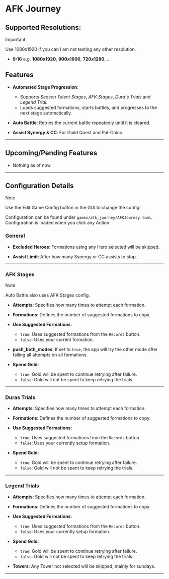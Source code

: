 # AFK Journey

## Supported Resolutions:
> [!IMPORTANT]
> Use 1080x1920 if you can I am not testing any other resolution.

- **9:16** e.g. **1080x1920**, **900x1600**, **720x1280**, ...

## Features
- **Automated Stage Progression**:
  - Supports *Season Talent Stages*, *AFK Stages*, *Dura's Trials* and *Legend Trial*.
  - Loads suggested formations, starts battles, and progresses to the next stage automatically.

- **Auto Battle**: Retries the current battle repeatedly until it is cleared.

- **Assist Synergy & CC**: For Guild Quest and Pal-Coins
---

## Upcoming/Pending Features
- Nothing as of now

---

## Configuration Details
> [!NOTE]
> Use the Edit Game Config button in the GUI to change the config!

Configuration can be found under `games/afk_journey/AFKJourney.toml`.
Configuration is loaded when you click any Action.

### General

- **Excluded Heroes**: Formations using any Hero selected will be skipped.

- **Assist Limit**: After how many Synergy or CC assists to stop.
---

### AFK Stages

> [!NOTE]
> Auto Battle also uses AFK Stages config.

- **Attempts**: Specifies how many times to attempt each formation.

- **Formations**: Defines the number of suggested formations to copy.

- **Use Suggested Formations**:
  - `true`: Uses suggested formations from the `Records` button.
  - `false`: Uses your current formation.

- **push_both_modes**: If set to `true`, the app will try the other mode after failing all attempts on all formations.

- **Spend Gold**:
  - `true`: Gold will be spent to continue retrying after failure.
  - `false`: Gold will not be spent to keep retrying the trials.
---

### Duras Trials

- **Attempts**: Specifies how many times to attempt each formation.

- **Formations**: Defines the number of suggested formations to copy.

- **Use Suggested Formations**:
  - `true`: Uses suggested formations from the `Records` button.
  - `false`: Uses your currently setup formation.

- **Spend Gold**:
  - `true`: Gold will be spent to continue retrying after failure.
  - `false`: Gold will not be spent to keep retrying the trials.

---

### Legend Trials

- **Attempts**: Specifies how many times to attempt each formation.

- **Formations**: Defines the number of suggested formations to copy.

- **Use Suggested Formations**:
  - `true`: Uses suggested formations from the `Records` button.
  - `false`: Uses your currently setup formation.

- **Spend Gold**:
  - `true`: Gold will be spent to continue retrying after failure.
  - `false`: Gold will not be spent to keep retrying the trials.

- **Towers**: Any Tower not selected will be skipped, mainly for sundays.
---

